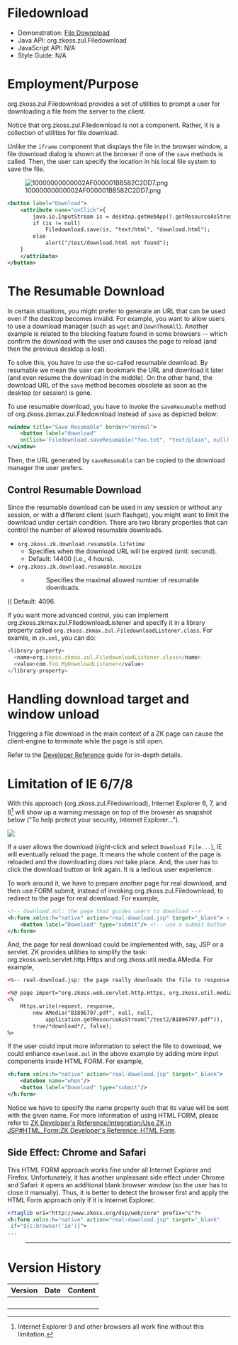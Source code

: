 # Filedownload

- Demonstration: [File
  Downpload](http://www.zkoss.org/zkdemo/file_handling/file_download)
- Java API: <javadoc>org.zkoss.zul.Filedownload</javadoc>
- JavaScript API: N/A
- Style Guide: N/A

# Employment/Purpose

<javadoc>org.zkoss.zul.Filedownload</javadoc> provides a set of
utilities to prompt a user for downloading a file from the server to the
client.

Notice that <javadoc>org.zkoss.zul.Filedownload</javadoc> is not a
component. Rather, it is a collection of utilities for file download.

Unlike the `iframe` component that displays the file in the browser
window, a file download dialog is shown at the browser if one of the
`save` methods is called. Then, the user can specify the location in his
local file system to save the file.

<figure>
<img src="10000000000002AF000001BB582C2DD7.png"
title="10000000000002AF000001BB582C2DD7.png" />
<figcaption>10000000000002AF000001BB582C2DD7.png</figcaption>
</figure>

``` xml
<button label="Download">
    <attribute name="onClick">{
        java.io.InputStream is = desktop.getWebApp().getResourceAsStream("/test/download.html");
        if (is != null)
            Filedownload.save(is, "text/html", "download.html");
        else
            alert("/test/download.html not found");
    }
    </attribute>
</button>
```

# The Resumable Download

In certain situations, you might prefer to generate an URL that can be
used even if the desktop becomes invalid. For example, you want to allow
users to use a download manager (such as `wget` and `DownThemAll`).
Another example is related to the blocking feature found in some
browsers -- which confirm the download with the user and causes the page
to reload (and then the previous desktop is lost).

To solve this, you have to use the so-called resumable download. By
resumable we mean the user can bookmark the URL and download it later
(and even resume the download in the middle). On the other hand, the
download URL of the `save` method becomes obsolete as soon as the
desktop (or session) is gone.

To use resumable download, you have to invoke the `saveResumable` method
of <javadoc>org.zkoss.zkmax.zul.Filedownload</javadoc> instead of `save`
as depicted below:

``` xml
<window title="Save Resumable" border="normal">
    <button label="download"
    onClick='Filedownload.saveResumable("foo.txt", "text/plain", null)'/>
</window>
```

Then, the URL generated by `saveResumable` can be copied to the download
manager the user prefers.

## Control Resumable Download

Since the resumable download can be used in any session or without any
session, or with a different client (such flashget), you might want to
limit the download under certain condition. There are two library
properties that can control the number of allowed resumable downloads.

- `org.zkoss.zk.download.resumable.lifetime`
  - Specifies when the download URL will be expired (unit: second).
  - Default: 14400 (i.e., 4 hours).
    </dd>
- `org.zkoss.zk.download.resumable.maxsize`
  - <dd>

    Specifies the maximal allowed number of resumable downloads.

(( Default: 4096.

If you want more advanced control, you can implement
<javadoc>org.zkoss.zkmax.zul.FiledownloadListener</javadoc> and specify
it in a library property called
`org.zkoss.zkmax.zul.FiledownloadListener.class`. For examle, in
`zk.xml`, you can do:

``` javascript
<library-property>
  <name>org.zkoss.zkmax.zul.FiledownloadListener.class</name>
  <value>com.foo.MyDownloadListener</value>
</library-property>
```

# Handling download target and window unload

Triggering a file download in the main context of a ZK page can cause
the client-engine to terminate while the page is still open.

Refer to the [Developer
Reference](ZK_Developer%27s_Reference/UI_Patterns/File_Upload_and_Download)
guide for in-depth details.

# Limitation of IE 6/7/8

With this approach (<javadoc>org.zkoss.zul.Filedownload</javadoc>),
Internet Explorer 6, 7, and 8[^1] will show up a warning message on top
of the browser as snapshot below ("To help protect your security,
Internet Explorer...").

![](IePreventDownload.png)

If a user allows the download (right-click and select
`Download File...`), IE will eventually reload the page. It means the
whole content of the page is reloaded and the downloading does not take
place. And, the user has to click the download button or link again. It
is a tedious user experience.

To work around it, we have to prepare another page for real download,
and then use FORM submit, instead of invoking
<javadoc>org.zkoss.zul.Filedownload</javadoc>, to redirect to the page
for real download. For example,

``` xml
<!-- download.zul: the page that guides users to download -->
<h:form xmlns:h="native" action="real-download.jsp" target="_blank"> <!-- a form -->
    <button label="Download" type="submit"/> <!-- use a submit button -->
</h:form>
```

And, the page for real download could be implemented with, say, JSP or a
servlet. ZK provides utilities to simplify the task:
<javadoc method="write(javax.servlet.http.HttpServletRequest, javax.servlet.http.HttpServletResponse, org.zkoss.util.media.Media, boolean, boolean)">org.zkoss.web.servlet.http.Https</javadoc>
and <javadoc>org.zkoss.util.media.AMedia</javadoc>. For example,

``` xml
<%-- real-download.jsp: the page really downloads the file to response --%>

<%@ page import="org.zkoss.web.servlet.http.Https, org.zkoss.util.media.AMedia" %>
<%
    Https.write(request, response,
        new AMedia("B1896797.pdf", null, null,
            application.getResourceAsStream("/test2/B1896797.pdf")),
        true/*download*/, false);
%>
```

If the user could input more information to select the file to download,
we could enhance `download.zul` in the above example by adding more
input components inside HTML FORM. For example,

``` xml
<h:form xmlns:h="native" action="real-download.jsp" target="_blank">
    <datebox name="when"/>
    <button label="Download" type="submit"/>
</h:form>
```

Notice we have to specify the name property such that its value will be
sent with the given name. For more information of using HTML FORM,
please refer to [ZK Developer's Reference/Integration/Use ZK in
JSP#HTML_Form:ZK Developer's Reference: HTML
Form](ZK_Developer's_Reference/Integration/Use_ZK_in_JSP#HTML_Form:ZK_Developer's_Reference:_HTML_Form).

## Side Effect: Chrome and Safari

This HTML FORM approach works fine under all Internet Explorer and
Firefox. Unfortunately, it has another unpleasant side effect under
Chrome and Safari: it opens an additional blank browser window (so the
user has to close it manually). Thus, it is better to detect the browser
first and apply the HTML Form approach only if it is Internet Explorer.

``` xml
<?taglib uri="http://www.zkoss.org/dsp/web/core" prefix="c"?>
<h:form xmlns:h="native" action="real-download.jsp" target="_blank"
 if="${c:browser('ie')}">
...
```

> ------------------------------------------------------------------------
>
> <references/>

# Version History

| Version | Date | Content |
|---------|------|---------|
|         |      |         |

[^1]: Internet Explorer 9 and other browsers all work fine without this
    limitation.
